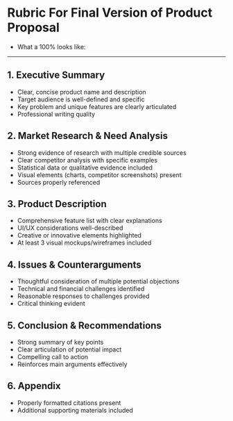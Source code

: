 # Rubric For Final Version of Product Proposal
- What a 100% looks like:

---

## 1. Executive Summary
- Clear, concise product name and description
- Target audience is well-defined and specific
- Key problem and unique features are clearly articulated
- Professional writing quality

## 2. Market Research & Need Analysis
- Strong evidence of research with multiple credible sources
- Clear competitor analysis with specific examples
- Statistical data or qualitative evidence included
- Visual elements (charts, competitor screenshots) present
- Sources properly referenced

## 3. Product Description
- Comprehensive feature list with clear explanations
- UI/UX considerations well-described
- Creative or innovative elements highlighted
- At least 3 visual mockups/wireframes included

## 4. Issues & Counterarguments
- Thoughtful consideration of multiple potential objections
- Technical and financial challenges identified
- Reasonable responses to challenges provided
- Critical thinking evident

## 5. Conclusion & Recommendations
- Strong summary of key points
- Clear articulation of potential impact
- Compelling call to action
- Reinforces main arguments effectively

## 6. Appendix
- Properly formatted citations present
- Additional supporting materials included
